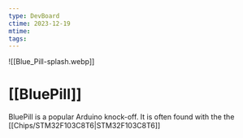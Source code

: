```yaml
---
type: DevBoard
ctime: 2023-12-19 
mtime:
tags:
---
```

![[Blue_Pill-splash.webp]]
# [[BluePill]]
BluePill is a popular Arduino knock-off.
It is often found with the the [[Chips/STM32F103C8T6|STM32F103C8T6]]

